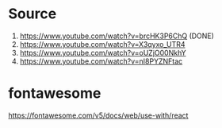 # Source

1. https://www.youtube.com/watch?v=brcHK3P6ChQ (DONE)
2. https://www.youtube.com/watch?v=X3qyxo_UTR4
3. https://www.youtube.com/watch?v=oUZjO00NkhY
4. https://www.youtube.com/watch?v=nI8PYZNFtac


# fontawesome

https://fontawesome.com/v5/docs/web/use-with/react



